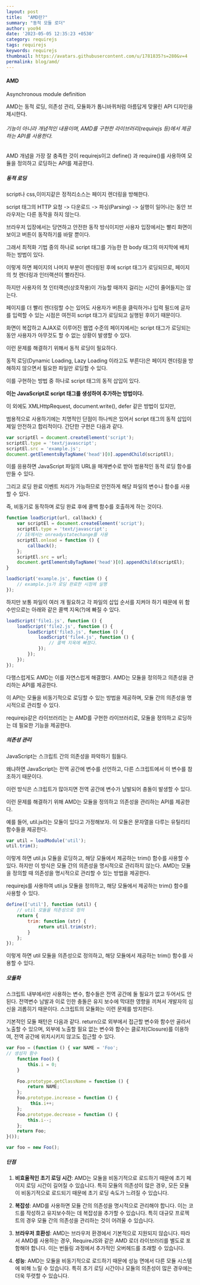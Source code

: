 ```yaml
---
layout: post
title:  "AMD란?"
summary: "동적 모듈 로더"
author: yoo94
date: '2023-05-05 12:35:23 +0530'
category: requirejs
tags: requirejs
keywords: requirejs
thumbnail: https://avatars.githubusercontent.com/u/1781835?s=280&v=4
permalink: blog/amd/
---
```


#### AMD
Asynchronous module definition

AMD는 동적 로딩, 의존성 관리, 모듈화가 톱니바퀴처럼 아름답게 맞물린 API 디자인을 제시한다. 

###### 기능이 아니라 개념적인 내용이며, AMD를 구현한 라이브러리(requirejs 등)에서 제공하는 API를 사용한다.

AMD 개념을 가장 잘 충족한 것이 requirejs이고 define() 과 require()를 사용하여 모듈을 정의하고 로딩하는 API를 제공한다.


##### 동적 로딩

script나 css,이미지같은 정적리소스는 페이지 렌더링을 방해한다.

script 태그의 HTTP 요청 -> 다운로드 -> 파싱(Parsing) -> 실행이 일어나는 동안 브라우저는 다른 동작을 하지 않는다.

브라우저 입장에서는 당연하고 안전한 동작 방식이지만 사용자 입장에서는 빨리 화면이 보이고 버튼이 동작하기를 바랄 뿐이다. 

그래서 최적화 기법 중의 하나로 script 태그를 가능한 한 body 태그의 마지막에 배치하는 방법이 있다.

이렇게 하면 페이지의 나머지 부분이 렌더링된 후에 script 태그가 로딩되므로, 페이지의 첫 렌더링과 인터랙션이 빨라진다.

하지만 사용자의 첫 인터랙션(상호작용)이 가능할 때까지 걸리는 시간이 줄어들지는 않는다. 

페이지를 더 빨리 렌더링할 수는 있어도 사용자가 버튼을 클릭하거나 입력 필드에 글자를 입력할 수 있는 시점은 여전히 script 태그가 로딩되고 실행된 후이기 때문이다.

화면이 복잡하고 AJAX로 이루어진 웹앱 수준의 페이지에서는 script 태그가 로딩되는 동안 사용자가 아무것도 할 수 없는 상황이 발생할 수 있다.

이런 문제를 해결하기 위해서 동적 로딩이 필요하다.

동적 로딩(Dynamic Loading, Lazy Loading 이라고도 부른다)은 페이지 렌더링을 방해하지 않으면서 필요한 파일만 로딩할 수 있다.

이를 구현하는 방법 중 하나로 script 태그의 동적 삽입이 있다. 

**이는 JavaScript로 script 태그를 생성하여 추가하는 방법이다.**

이 외에도 XMLHttpRequest, document.write(), defer 같은 방법이 있지만,

범용적으로 사용하기에는 치명적인 단점이 하나씩은 있어서 script 태그의 동적 삽입이 제일 안전하고 합리적이다. 간단한 구현은 다음과 같다.

```js
var scriptEl = document.createElement('script');  
scriptEl.type = 'text/javascript';  
scriptEl.src = 'example.js';  
document.getElementsByTagName('head')[0].appendChild(scriptEl);

```

이를 응용하면 JavaScript 파일의 URL을 매개변수로 받아 범용적인 동적 로딩 함수를 만들 수 있다. 

그리고 로딩 완료 이벤트 처리가 가능하므로 안전하게 해당 파일의 변수나 함수를 사용할 수 있다. 

즉, 비동기로 동작하며 로딩 완료 후에 콜백 함수를 호출하게 하는 것이다.

```js
function loadScript(url, callback) {  
    var scriptEl = document.createElement('script');
    scriptEl.type = 'text/javascript';
    // IE에서는 onreadystatechange를 사용
    scriptEl.onload = function () {
        callback();
    };
    scriptEl.src = url;
    document.getElementsByTagName('head')[0].appendChild(scriptEl);
}

loadScript('example.js', function () {  
    // example.js가 로딩 완료한 시점에 실행
});
```

하지만 보통 파일이 여러 개 필요하고 각 파일의 삽입 순서를 지켜야 하기 때문에 위 함수만으로는 아래와 같은 콜백 지옥(?)에 빠질 수 있다.

```js
loadScript('file1.js', function () {  
    loadScript('file2.js', function () {
        loadScript('file3.js', function () {
            loadScript('file4.js', function () {
                // 콜백 지옥에 빠졌다.
            });   
        });   
    });   
});
```

다행스럽게도 AMD는 이를 자연스럽게 해결했다. AMD는 모듈을 정의하고 의존성을 관리하는 API를 제공한다.

이 API는 모듈을 비동기적으로 로딩할 수 있는 방법을 제공하며, 모듈 간의 의존성을 명시적으로 관리할 수 있다.

requirejs같은 라이브러리는 는 AMD를 구현한 라이브러리로, 모듈을 정의하고 로딩하는 데 필요한 기능을 제공한다.

##### 의존성 관리

JavaScript는 스크립트 간의 의존성을 파악하기 힘들다.

왜냐하면 JavaScript는 전역 공간에 변수를 선언하고, 다른 스크립트에서 이 변수를 참조하기 때문이다.

이런 방식은 스크립트가 많아지면 전역 공간에 변수가 남발되어 충돌이 발생할 수 있다.

이런 문제를 해결하기 위해 AMD는 모듈을 정의하고 의존성을 관리하는 API를 제공한다.

예를 들어, util.js라는 모듈이 있다고 가정해보자. 이 모듈은 문자열을 다루는 유틸리티 함수들을 제공한다.

```js
var util = loadModule('util');  
util.trim();  
```

이렇게 하면 util.js 모듈을 로딩하고, 해당 모듈에서 제공하는 trim() 함수를 사용할 수 있다.
하지만 이 방식은 모듈 간의 의존성을 명시적으로 관리하지 않는다.
AMD는 모듈을 정의할 때 의존성을 명시적으로 관리할 수 있는 방법을 제공한다.

requirejs를 사용하여 util.js 모듈을 정의하고, 해당 모듈에서 제공하는 trim() 함수를 사용할 수 있다.

```js
define(['util'], function (util) {  
    // util 모듈을 의존성으로 정의
    return {
        trim: function (str) {
            return util.trim(str);
        }
    };
});
```
이렇게 하면 util 모듈을 의존성으로 정의하고, 해당 모듈에서 제공하는 trim() 함수를 사용할 수 있다.


##### 모듈화

스크립트 내부에서만 사용하는 변수, 함수들은 전역 공간에 둘 필요가 없고 두어서도 안 된다. 전역변수 남발과 이로 인한 충돌은 유지 보수에 막대한 영향을 끼쳐서 개발자의 심신을 괴롭히기 때문이다. 스크립트의 모듈화는 이런 문제를 방지한다.

기본적인 모듈 패턴은 다음과 같다. return으로 외부에서 접근할 변수와 함수만 골라서 노출할 수 있으며, 외부에 노출할 필요 없는 변수와 함수는 클로저(Closure)를 이용하여, 전역 공간에 위치시키지 않고도 접근할 수 있다.

```js
var Foo = (function () { var NAME = 'Foo';
// 생성자 함수 
	function Foo() { 
		this.i = 0; 
	} 
							
	Foo.prototype.getClassName = function () {
		return NAME; 
	}; 
	Foo.prototype.increase = function () {
		 this.i++; 
	}; 
	Foo.prototype.decrease = function () { 
		this.i--; 
	}; 
	return Foo; 
}()); 

var foo = new Foo();

```

##### 단점

1. **비효율적인 초기 로딩 시간**: AMD는 모듈을 비동기적으로 로드하기 때문에 초기 페이지 로딩 시간이 길어질 수 있습니다. 특히 모듈의 의존성이 많은 경우, 모든 모듈이 비동기적으로 로드되기 때문에 초기 로딩 속도가 느려질 수 있습니다.

2. **복잡성**: AMD를 사용하면 모듈 간의 의존성을 명시적으로 관리해야 합니다. 이는 코드를 작성하고 유지보수하는 데 복잡성을 추가할 수 있습니다. 특히 대규모 프로젝트의 경우 모듈 간의 의존성을 관리하는 것이 어려울 수 있습니다.

3. **브라우저 호환성**: AMD는 브라우저 환경에서 기본적으로 지원되지 않습니다. 따라서 AMD를 사용하는 경우, RequireJS와 같은 AMD 로더 라이브러리를 별도로 포함해야 합니다. 이는 번들링 과정에서 추가적인 오버헤드를 초래할 수 있습니다.

4. **성능**: AMD는 모듈을 비동기적으로 로드하기 때문에 성능 면에서 다른 모듈 시스템에 비해 느릴 수 있습니다. 특히 초기 로딩 시간이나 모듈의 의존성이 많은 경우에는 더욱 뚜렷할 수 있습니다.

